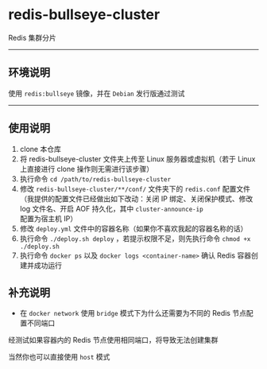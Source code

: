 # redis-bullseye-cluster

Redis 集群分片

------

## 环境说明

使用 `redis:bullseye` 镜像，并在 `Debian` 发行版通过测试

------

## 使用说明

1. clone 本仓库
2. 将 redis-bullseye-cluster 文件夹上传至 Linux 服务器或虚拟机（若于 Linux 上直接进行 clone 操作则无需进行该步骤）
3. 执行命令 `cd /path/to/redis-bullseye-cluster` 
4. 修改 `redis-bullseye-cluster/**/conf/` 文件夹下的 `redis.conf` 配置文件（我提供的配置文件已经做出如下改动：关闭 IP 绑定、关闭保护模式、修改 log 文件名、开启 AOF 持久化，其中 `cluster-announce-ip` 配置为宿主机 IP）
5. 修改 `deploy.yml` 文件中的容器名称（如果你不喜欢我起的容器名称的话）
6. 执行命令 `./deploy.sh deploy` ，若提示权限不足，则先执行命令 `chmod +x ./deploy.sh`
7. 执行命令 `docker ps` 以及 `docker logs <container-name>` 确认 Redis 容器创建并成功运行

## 补充说明

- 在 `docker network` 使用 `bridge` 模式下为什么还需要为不同的 Redis 节点配置不同端口

经测试如果容器内的 Redis 节点使用相同端口，将导致无法创建集群

当然你也可以直接使用 `host` 模式